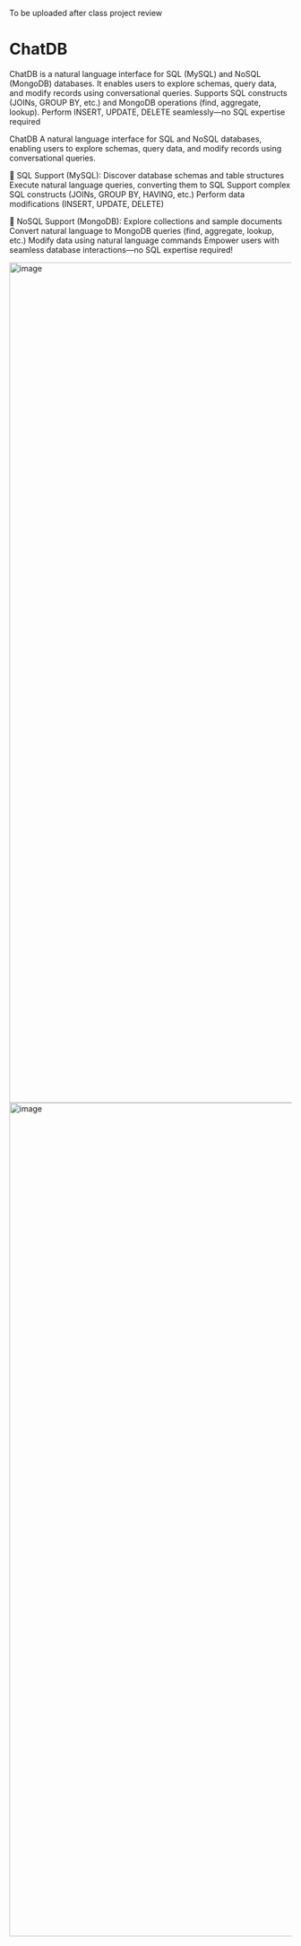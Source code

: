 To be uploaded after class project review

# ChatDB
ChatDB is a natural language interface for SQL (MySQL) and NoSQL (MongoDB) databases. It enables users to explore schemas, query data, and modify records using conversational queries. Supports SQL constructs (JOINs, GROUP BY, etc.) and MongoDB operations (find, aggregate, lookup). Perform INSERT, UPDATE, DELETE seamlessly—no SQL expertise required



ChatDB
A natural language interface for SQL and NoSQL databases, enabling users to explore schemas, query data, and modify records using conversational queries.

🔹 SQL Support (MySQL):
Discover database schemas and table structures
Execute natural language queries, converting them to SQL
Support complex SQL constructs (JOINs, GROUP BY, HAVING, etc.)
Perform data modifications (INSERT, UPDATE, DELETE)

🔹 NoSQL Support (MongoDB):
Explore collections and sample documents
Convert natural language to MongoDB queries (find, aggregate, lookup, etc.)
Modify data using natural language commands
Empower users with seamless database interactions—no SQL expertise required! 

<img width="1500" alt="image" src="https://github.com/user-attachments/assets/0cb5ab6d-9667-403f-be02-585ef31e8765" />


<img width="1488" alt="image" src="https://github.com/user-attachments/assets/92feaf05-ec12-45d5-9cd5-5e113105fa47" />



